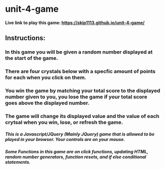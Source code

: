 # unit-4-game

**Live link to play this game: https://skip1113.github.io/unit-4-game/**

## Instructions:
### In this game you will be given a random number displayed at the start of the game.
### There are four crystals below with a specfic amount of points for each when you click on them.
### You win the game by matching your total score to the displayed number given to you, you lose the game if your total score goes above the displayed number.
### The game will change its displayed value and the value of each crytsal when you win, lose, or refresh the game.

##### This is a Javascript/JQuery (Mainly JQuery) game that is allowed to be played in your browser. Your controls are on your mouse.
##### Some Functions in this game are on click functions, updating HTML, random number generators, function resets, and if else conditional statements.